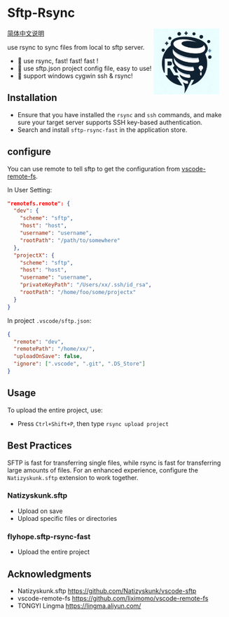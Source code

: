 # Sftp-Rsync


<img src="./icon.png" align="right" alt="LOGO" style="width: 150px; margin-right: 20px;"> 

[简体中文说明](https://github.com/flyhope/sftp-rsync/blob/main/README_zh-CN.md)

use rsync to sync files from local to sftp server.

* 🚀 use rsync, fast! fast! fast !
* 🎈 use sftp.json project config file, easy to use!
* 💫 support windows cygwin ssh & rsync!

## Installation

* Ensure that you have installed the `rsync` and `ssh` commands, and make sure your target server supports SSH key-based authentication.
* Search and install `sftp-rsync-fast` in the application store.

## configure

You can use remote to tell sftp to get the configuration from  [vscode-remote-fs](https://github.com/liximomo/vscode-remote-fs).

In User Setting:

```json
"remotefs.remote": {
  "dev": {
    "scheme": "sftp",
    "host": "host",
    "username": "username",
    "rootPath": "/path/to/somewhere"
  },
  "projectX": {
    "scheme": "sftp",
    "host": "host",
    "username": "username",
    "privateKeyPath": "/Users/xx/.ssh/id_rsa",
    "rootPath": "/home/foo/some/projectx"
  }
}
```

In project `.vscode/sftp.json`:

```json
{
  "remote": "dev",
  "remotePath": "/home/xx/",
  "uploadOnSave": false,
  "ignore": [".vscode", ".git", ".DS_Store"]
}
```

## Usage

To upload the entire project, use:
* Press `Ctrl+Shift+P`, then type `rsync upload project`

## Best Practices

SFTP is fast for transferring single files, while rsync is fast for transferring large amounts of files. For an enhanced experience, configure the `Natizyskunk.sftp` extension to work together.

### Natizyskunk.sftp

* Upload on save
* Upload specific files or directories

### flyhope.sftp-rsync-fast

* Upload the entire project

## Acknowledgments

* Natizyskunk.sftp https://github.com/Natizyskunk/vscode-sftp
* vscode-remote-fs https://github.com/liximomo/vscode-remote-fs
* TONGYI Lingma https://lingma.aliyun.com/
